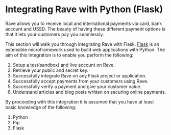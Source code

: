 # Integrating Rave with Python (Flask)

Rave allows you to receive local and international payments via card, bank account and USSD. The beauty of having these different payment options is that it lets your customers pay you seamlessly.

This section will walk you through integrating Rave with Flask. [Flask](http://flask.pocoo.org/) is an extensible microframework used to build web applications with Python. The aim of this integration is to enable you perform the following:

1. Setup a test(sandbox) and live account on Rave.
2. Retrieve your public and secret key.
3. Successfully integrate Rave on any Flask project or application.
4. Successfully accept payments from your customers using Rave.
5. Successfully verify a payment and give your customer value.
6. Understand articles and blog posts written on securing online payments.

By proceeding with this integration it is assumed that you have at least basic knowledge of the following:

1. Python
2. Pip
3. Flask